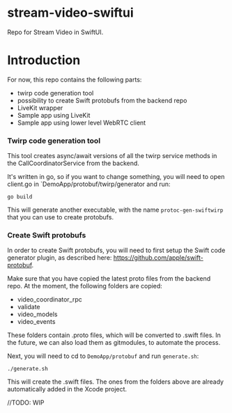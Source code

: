 # stream-video-swiftui
Repo for Stream Video in SwiftUI.

# Introduction

For now, this repo contains the following parts:
- twirp code generation tool
- possibility to create Swift protobufs from the backend repo
- LiveKit wrapper
- Sample app using LiveKit
- Sample app using lower level WebRTC client

### Twirp code generation tool

This tool creates async/await versions of all the twirp service methods in the CallCoordinatorService from the backend.

It's written in go, so if you want to change something, you will need to open client.go in `DemoApp/protobuf/twirp/generator and run:
```
go build
```
This will generate another executable, with the name `protoc-gen-swiftwirp` that you can use to create protobufs.

### Create Swift protobufs

In order to create Swift protobufs, you will need to first setup the Swift code generator plugin, as described here: https://github.com/apple/swift-protobuf.

Make sure that you have copied the latest proto files from the backend repo. At the moment, the following folders are copied:
- video_coordinator_rpc
- validate
- video_models
- video_events

These folders contain .proto files, which will be converted to .swift files. In the future, we can also load them as gitmodules, to automate the process.

Next, you will need to cd to `DemoApp/protobuf` and run `generate.sh`:
```
./generate.sh
```
This will create the .swift files. The ones from the folders above are already automatically added in the Xcode project.

//TODO: WIP
